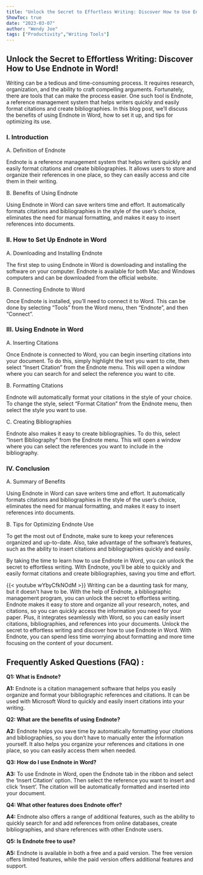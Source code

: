```yaml
---
title: "Unlock the Secret to Effortless Writing: Discover How to Use Endnote in Word!"
ShowToc: true 
date: "2023-03-07"
author: "Wendy Joe" 
tags: ["Productivity","Writing Tools"]
---
```

## Unlock the Secret to Effortless Writing: Discover How to Use Endnote in Word!

Writing can be a tedious and time-consuming process. It requires research, organization, and the ability to craft compelling arguments. Fortunately, there are tools that can make the process easier. One such tool is Endnote, a reference management system that helps writers quickly and easily format citations and create bibliographies. In this blog post, we’ll discuss the benefits of using Endnote in Word, how to set it up, and tips for optimizing its use.

### I. Introduction 

A. Definition of Endnote 

Endnote is a reference management system that helps writers quickly and easily format citations and create bibliographies. It allows users to store and organize their references in one place, so they can easily access and cite them in their writing.

B. Benefits of Using Endnote 

Using Endnote in Word can save writers time and effort. It automatically formats citations and bibliographies in the style of the user’s choice, eliminates the need for manual formatting, and makes it easy to insert references into documents. 

### II. How to Set Up Endnote in Word 

A. Downloading and Installing Endnote 

The first step to using Endnote in Word is downloading and installing the software on your computer. Endnote is available for both Mac and Windows computers and can be downloaded from the official website. 

B. Connecting Endnote to Word 

Once Endnote is installed, you’ll need to connect it to Word. This can be done by selecting “Tools” from the Word menu, then “Endnote”, and then “Connect”. 

### III. Using Endnote in Word 

A. Inserting Citations 

Once Endnote is connected to Word, you can begin inserting citations into your document. To do this, simply highlight the text you want to cite, then select “Insert Citation” from the Endnote menu. This will open a window where you can search for and select the reference you want to cite. 

B. Formatting Citations 

Endnote will automatically format your citations in the style of your choice. To change the style, select “Format Citation” from the Endnote menu, then select the style you want to use. 

C. Creating Bibliographies 

Endnote also makes it easy to create bibliographies. To do this, select “Insert Bibliography” from the Endnote menu. This will open a window where you can select the references you want to include in the bibliography. 

### IV. Conclusion 

A. Summary of Benefits 

Using Endnote in Word can save writers time and effort. It automatically formats citations and bibliographies in the style of the user’s choice, eliminates the need for manual formatting, and makes it easy to insert references into documents. 

B. Tips for Optimizing Endnote Use 

To get the most out of Endnote, make sure to keep your references organized and up-to-date. Also, take advantage of the software’s features, such as the ability to insert citations and bibliographies quickly and easily. 

By taking the time to learn how to use Endnote in Word, you can unlock the secret to effortless writing. With Endnote, you’ll be able to quickly and easily format citations and create bibliographies, saving you time and effort.

{{< youtube wYbyCfkNOdM >}} 
Writing can be a daunting task for many, but it doesn't have to be. With the help of Endnote, a bibliographic management program, you can unlock the secret to effortless writing. Endnote makes it easy to store and organize all your research, notes, and citations, so you can quickly access the information you need for your paper. Plus, it integrates seamlessly with Word, so you can easily insert citations, bibliographies, and references into your documents. Unlock the secret to effortless writing and discover how to use Endnote in Word. With Endnote, you can spend less time worrying about formatting and more time focusing on the content of your document.

## Frequently Asked Questions (FAQ) :
**Q1: What is Endnote?**

**A1:** Endnote is a citation management software that helps you easily organize and format your bibliographic references and citations. It can be used with Microsoft Word to quickly and easily insert citations into your writing.

**Q2: What are the benefits of using Endnote?**

**A2:** Endnote helps you save time by automatically formatting your citations and bibliographies, so you don’t have to manually enter the information yourself. It also helps you organize your references and citations in one place, so you can easily access them when needed.

**Q3: How do I use Endnote in Word?**

**A3:** To use Endnote in Word, open the Endnote tab in the ribbon and select the ‘Insert Citation’ option. Then select the reference you want to insert and click ‘Insert’. The citation will be automatically formatted and inserted into your document.

**Q4: What other features does Endnote offer?**

**A4:** Endnote also offers a range of additional features, such as the ability to quickly search for and add references from online databases, create bibliographies, and share references with other Endnote users. 

**Q5: Is Endnote free to use?**

**A5:** Endnote is available in both a free and a paid version. The free version offers limited features, while the paid version offers additional features and support.





